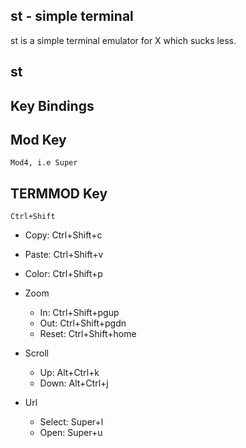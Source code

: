 st - simple terminal
---
st is a simple terminal emulator for X which sucks less.


st
---

Key Bindings
---

Mod Key
---
    Mod4, i.e Super
    
TERMMOD Key
---
    Ctrl+Shift
   
  
- Copy:                    Ctrl+Shift+c
- Paste:                   Ctrl+Shift+v

- Color:                   Ctrl+Shift+p

- Zoom
    - In:                  Ctrl+Shift+pgup
    - Out:                 Ctrl+Shift+pgdn
    - Reset:               Ctrl+Shift+home
    
- Scroll
    - Up:                  Alt+Ctrl+k
    - Down:                Alt+Ctrl+j

- Url
    - Select:              Super+l
    - Open:                Super+u
